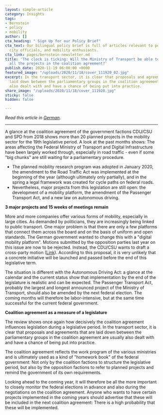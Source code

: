 ```yaml
---
layout: simple-article
category: Insights
tags:
- Bernstein
- policy
- mobility
author: []
cta_heading: " Sign Up for our Policy Brief"
cta_text: Our bilingual policy brief is full of articles relevant to policymakers,
  city officials, and mobility enthusiasts.
cta_link: pages/bernstein-newsletter.md
title: 'The clock is ticking: Will the Ministry of Transport be able to implement
  all the projects in the coalition agreement?'
publish_date: 2020-11-19 06:00:00 +0000
featured_image: "/uploads/2020/11/18/cover_111920_02.jpg"
excerpt: In the transport sector, it is clear that proposals and agreements that are
  laid down between the parliamentary groups in the coalition agreement are usually
  also dealt with and have a chance of being put into practice.
share_image: "/uploads/2020/11/18/cover_111920.jpg"
sticky: false
hidden: false

---
```

_Read this article in_ [_German_](https://bernstein-group.com/2020/11/19/die-uhr-tickt-verkehrsministerium/).

***

A glance at the coalition agreement of the government factions CDU/CSU and SPD from 2018 shows more than 20 planned projects in the mobility sector for the 19th legislative period. A look at the past months shows: The areas affecting the Federal Ministry of Transport and Digital Infrastructure have been largely worked through, especially in road traffic - even if some "big chunks" are still waiting for a parliamentary procedure.

* The planned mobility research program was adopted in January 2020, the amendment to the Road Traffic Act was implemented at the beginning of the year (although ultimately only partially), and in the spring a legal framework was created for cycle paths on federal roads.
* Nevertheless, major projects from this legislation are still open: the development of a mobility platform, the amendment of the Passenger Transport Act, and a new law on autonomous driving.

**3 major projects and 15 weeks of meetings remain**

More and more companies offer various forms of mobility, especially in large cities. As demanded by politicians, they are increasingly being linked to public transport. One major problem is that there are only a few platforms that connect them across the board and on the basis of uniform and open standards. The German government wanted to change this with a "digital mobility platform". Motions submitted by the opposition parties last year on this issue are now to be rejected. Instead, the CDU/CSU wants to draft a cross-party motion ([Link](https://dip21.bundestag.de/dip21/btd/19/239/1923921.pdf)). According to this proposal, it is very unlikely that a concrete initiative will be launched and passed before the end of this legislative term.

The situation is different with the Autonomous Driving Act: a glance at the calendar and the current status show that implementation by the end of the legislature is realistic and can be expected. The Passenger Transport Act, probably the largest and longest announced project of the Ministry of Transport, should also be amended by the next federal election. The coming months will therefore be labor-intensive, but at the same time successful for the current federal government.

**Coalition agreement as a measure of a legislature**

The review shows once again how decisively the coalition agreement influences legislation during a legislative period. In the transport sector, it is clear that proposals and agreements that are laid down between the parliamentary groups in the coalition agreement are usually also dealt with and have a chance of being put into practice.

The coalition agreement reflects the work program of the various ministries and is ultimately used as a kind of "homework book" of the federal government: Not only by the coalition factions to structure the legislative period, but also by the opposition factions to refer to planned projects and remind the government of its own requirements.

Looking ahead to the coming year, it will therefore be all the more important to closely monitor the federal elections in advance and also during the negotiations on the coalition agreement. Anyone who wants to have certain projects implemented in the coming years should advertise that these will be included in the next coalition agreement: There is a high probability that these will be implemented.